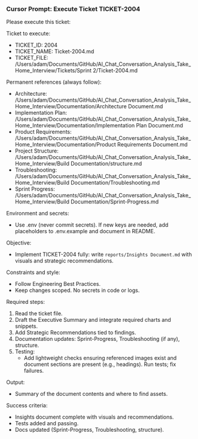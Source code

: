 ### Cursor Prompt: Execute Ticket TICKET-2004

Please execute this ticket:

Ticket to execute:
- TICKET_ID: 2004
- TICKET_NAME: Ticket-2004.md
- TICKET_FILE: /Users/adam/Documents/GitHub/AI_Chat_Conversation_Analysis_Take_Home_Interview/Tickets/Sprint 2/Ticket-2004.md

Permanent references (always follow):
- Architecture: /Users/adam/Documents/GitHub/AI_Chat_Conversation_Analysis_Take_Home_Interview/Documentation/Architecture Document.md
- Implementation Plan: /Users/adam/Documents/GitHub/AI_Chat_Conversation_Analysis_Take_Home_Interview/Documentation/Implementation Plan Document.md
- Product Requirements: /Users/adam/Documents/GitHub/AI_Chat_Conversation_Analysis_Take_Home_Interview/Documentation/Product Requirements Document.md
- Project Structure: /Users/adam/Documents/GitHub/AI_Chat_Conversation_Analysis_Take_Home_Interview/Build Documentation/structure.md
- Troubleshooting: /Users/adam/Documents/GitHub/AI_Chat_Conversation_Analysis_Take_Home_Interview/Build Documentation/Troubleshooting.md
- Sprint Progress: /Users/adam/Documents/GitHub/AI_Chat_Conversation_Analysis_Take_Home_Interview/Build Documentation/Sprint-Progress.md

Environment and secrets:
- Use .env (never commit secrets). If new keys are needed, add placeholders to .env.example and document in README.

Objective:
- Implement TICKET-2004 fully: write `reports/Insights Document.md` with visuals and strategic recommendations.

Constraints and style:
- Follow Engineering Best Practices.
- Keep changes scoped. No secrets in code or logs.

Required steps:
1) Read the ticket file.
2) Draft the Executive Summary and integrate required charts and snippets.
3) Add Strategic Recommendations tied to findings.
4) Documentation updates: Sprint-Progress, Troubleshooting (if any), structure.
5) Testing:
   - Add lightweight checks ensuring referenced images exist and document sections are present (e.g., headings). Run tests; fix failures.

Output:
- Summary of the document contents and where to find assets.

Success criteria:
- Insights document complete with visuals and recommendations.
- Tests added and passing.
- Docs updated (Sprint-Progress, Troubleshooting, structure). 